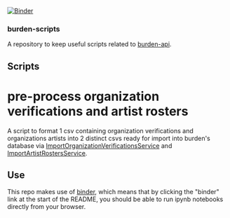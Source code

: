 [![Binder](http://mybinder.org/badge.svg)](http://mybinder.org:/repo/oli9292/burden-scripts)

### burden-scripts
A repository to keep useful scripts related to [burden-api](https://github.com/artsy/burden-api).

## Scripts

# pre-process organization verifications and artist rosters

A script to format 1 csv containing organization verifications and organizations artists into 2 distinct csvs ready for import into burden's database via [ImportOrganizationVerificationsService](https://github.com/artsy/burden-api/blob/master/app/services/imports/import_organization_verifications_service.rb) and [ImportArtistRostersService](https://github.com/artsy/burden-api/blob/master/app/services/imports/import_artist_rosters_service.rb).

## Use
This repo makes use of [binder](http://mybinder.org/), which means that by clicking the "binder" link at the start of the README, you should be able to run ipynb notebooks directly from your browser.
